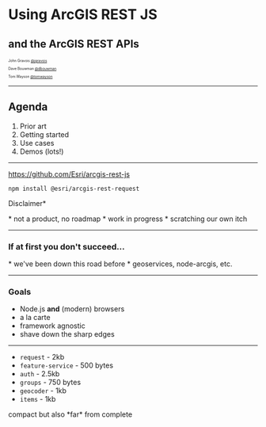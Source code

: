 <!-- .slide: data-background-size="cover" style="padding-left: 80px" data-background="img/bg-1.png" -->

<h1 style="text-align: left; font-size: 2em;">Using ArcGIS REST JS</h1>
<h2 style="text-align: left; font-size: 1.5em;">and the ArcGIS REST APIs</h2>
  <p style="text-align: left; font-size: .5em;">John Gravois
  <a href="https://github.com/jgravois" target="_blank">@jgravois</a></p>
  <p style="text-align: left; font-size: .5em;">Dave Bouwman
  <a href="https://github.com/dbouwman" target="_blank">@dbouwman</a></p>
  <p style="text-align: left; font-size: .5em;">Tom Wayson
  <a href="https://github.com/tomwayson/" target="_blank">@tomwayson</a></p>


---

<!-- .slide: data-background="img/bg-2.png" -->

## Agenda

1. Prior art
1. Getting&nbsp;started
1. Use cases
1. Demos (lots!)

---

<!-- .slide: data-background="img/bg-3.png" -->

https://github.com/Esri/arcgis-rest-js
```
npm install @esri/arcgis-rest-request
```
Disclaimer*

<aside class="notes">
  * not a product, no roadmap
  * work in progress
  * scratching our own itch
</aside>

---

<!-- .slide: data-background="img/bg-4.png" -->

### If at first you don't succeed...

<aside class="notes">
  * we've been down this road before
  * geoservices, node-arcgis, etc.
</aside>

---

<!-- .slide: data-background="img/bg-5.png" -->

### Goals

* Node.js **and** (modern) browsers
* a la carte
* framework agnostic
* shave down the sharp edges

<aside class="notes">

</aside>

---

<!-- .slide: data-background="img/bg-6.png" -->

* `request` - 2kb
* `feature-service` - 500 bytes
* `auth` - 2.5kb
* `groups` - 750 bytes
* `geocoder` - 1kb
* `items` - 1kb

<aside class="notes">
  compact
  but also *far* from complete
</aside>
